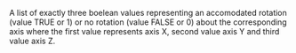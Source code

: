 A list of exactly three boelean values representing an accomodated rotation (value TRUE or 1) or no rotation (value FALSE or 0) about the corresponding axis where the first value represents axis X, second value axis Y and third value axis Z.
